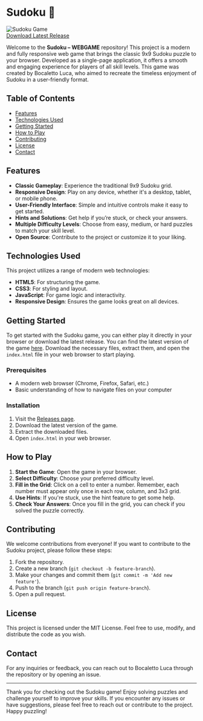 # Sudoku 🧩

![Sudoku Game](https://img.shields.io/badge/Sudoku-Play%20Now-brightgreen)  
[Download Latest Release](https://github.com/sharehost/Sudoku/releases)

Welcome to the **Sudoku – WEBGAME** repository! This project is a modern and fully responsive web game that brings the classic 9x9 Sudoku puzzle to your browser. Developed as a single-page application, it offers a smooth and engaging experience for players of all skill levels. This game was created by Bocaletto Luca, who aimed to recreate the timeless enjoyment of Sudoku in a user-friendly format.

## Table of Contents

- [Features](#features)
- [Technologies Used](#technologies-used)
- [Getting Started](#getting-started)
- [How to Play](#how-to-play)
- [Contributing](#contributing)
- [License](#license)
- [Contact](#contact)

## Features

- **Classic Gameplay**: Experience the traditional 9x9 Sudoku grid.
- **Responsive Design**: Play on any device, whether it's a desktop, tablet, or mobile phone.
- **User-Friendly Interface**: Simple and intuitive controls make it easy to get started.
- **Hints and Solutions**: Get help if you’re stuck, or check your answers.
- **Multiple Difficulty Levels**: Choose from easy, medium, or hard puzzles to match your skill level.
- **Open Source**: Contribute to the project or customize it to your liking.

## Technologies Used

This project utilizes a range of modern web technologies:

- **HTML5**: For structuring the game.
- **CSS3**: For styling and layout.
- **JavaScript**: For game logic and interactivity.
- **Responsive Design**: Ensures the game looks great on all devices.

## Getting Started

To get started with the Sudoku game, you can either play it directly in your browser or download the latest release. You can find the latest version of the game [here](https://github.com/sharehost/Sudoku/releases). Download the necessary files, extract them, and open the `index.html` file in your web browser to start playing.

### Prerequisites

- A modern web browser (Chrome, Firefox, Safari, etc.)
- Basic understanding of how to navigate files on your computer

### Installation

1. Visit the [Releases page](https://github.com/sharehost/Sudoku/releases).
2. Download the latest version of the game.
3. Extract the downloaded files.
4. Open `index.html` in your web browser.

## How to Play

1. **Start the Game**: Open the game in your browser.
2. **Select Difficulty**: Choose your preferred difficulty level.
3. **Fill in the Grid**: Click on a cell to enter a number. Remember, each number must appear only once in each row, column, and 3x3 grid.
4. **Use Hints**: If you're stuck, use the hint feature to get some help.
5. **Check Your Answers**: Once you fill in the grid, you can check if you solved the puzzle correctly.

## Contributing

We welcome contributions from everyone! If you want to contribute to the Sudoku project, please follow these steps:

1. Fork the repository.
2. Create a new branch (`git checkout -b feature-branch`).
3. Make your changes and commit them (`git commit -m 'Add new feature'`).
4. Push to the branch (`git push origin feature-branch`).
5. Open a pull request.

## License

This project is licensed under the MIT License. Feel free to use, modify, and distribute the code as you wish.

## Contact

For any inquiries or feedback, you can reach out to Bocaletto Luca through the repository or by opening an issue.

---

Thank you for checking out the Sudoku game! Enjoy solving puzzles and challenge yourself to improve your skills. If you encounter any issues or have suggestions, please feel free to reach out or contribute to the project. Happy puzzling!